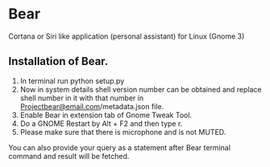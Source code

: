 # Bear
Cortana or Siri like application (personal assistant) for Linux (Gnome 3)

## Installation of Bear.

   1. In terminal run python setup.py 
   2. Now in system details shell version number can be obtained and replace shell number in it with that number in Projectbear@email.com/metadata.json file.
   3. Enable Bear in extension tab of Gnome Tweak Tool.
   4. Do a GNOME Restart by Alt + F2 and then type r.
   5. Please make sure that there is microphone and is not MUTED.

You can also provide your query as a statement after Bear terminal command and result will be fetched.


